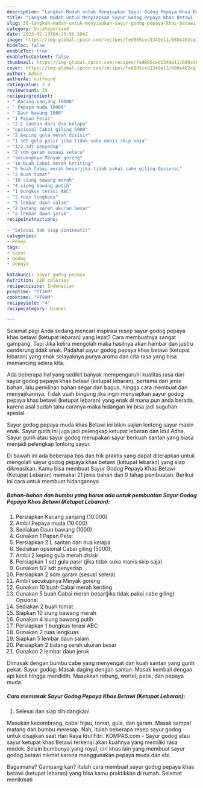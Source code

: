 ```yaml
---
description: "Langkah Mudah untuk Menyiapkan Sayur Godog Pepaya Khas Betawi (Ketupat Lebaran) yang Bisa Manjain Lidah, Buat Buka Puasa}"
title: "Langkah Mudah untuk Menyiapkan Sayur Godog Pepaya Khas Betawi (Ketupat Lebaran) yang Bisa Manjain Lidah, Buat Buka Puasa}"
slug: 30-langkah-mudah-untuk-menyiapkan-sayur-godog-pepaya-khas-betawi-ketupat-lebaran-yang-bisa-manjain-lidah-buat-buka-puasa
category: Uncategorized
date: 2023-02-13T04:25:56.504Z
image: https://img-global.cpcdn.com/recipes/fed805ced1349e11/680x482cq70/sayur-godog-pepaya-khas-betawi-ketupat-lebaran-foto-resep-utama.jpg
hideToc: false
enableToc: true
enableTocContent: false
thumbnail: https://img-global.cpcdn.com/recipes/fed805ced1349e11/680x482cq70/sayur-godog-pepaya-khas-betawi-ketupat-lebaran-foto-resep-utama.jpg
cover: https://img-global.cpcdn.com/recipes/fed805ced1349e11/680x482cq70/sayur-godog-pepaya-khas-betawi-ketupat-lebaran-foto-resep-utama.jpg
author: Admin
authorAv: notfound
ratingvalue: 3.4
reviewcount: 25
recipeingredient:
- " Kacang panjang 10000"
- " Pepaya muda 10000"
- " Daun bawang 1000"
- "1 Papan Petai"
- "2 L santan dari dua kelapa"
- "opsional Cabai giling 5000"
- "2 keping gula merah disisir"
- "1 sdt gula pasir jika tidak suka manis skip saja"
- "1/2 sdt penyedap"
- "2 sdm garam sesuai selera"
- "secukupnya Minyak goreng"
- "10 buah Cabai merah keriting"
- "5 buah Cabai merah besarjika tidak pakai cabe giling Opsional"
- "2 buah tomat"
- "10 siung bawang merah"
- "4 siung bawang putih"
- "1 bungkus terasi ABC"
- "2 ruas lengkuas"
- "5 lembar daun salam"
- "2 batang sereh ukuran besar"
- "2 lembar daun jeruk"
recipeinstructions:

- "Selesai dan siap dinikmati!"
categories:
- Resep
tags:
- sayur
- godog
- pepaya

katakunci: sayur godog pepaya 
nutrition: 288 calories
recipecuisine: Indonesian
preptime: "PT36M"
cooktime: "PT50M"
recipeyield: "4"
recipecategory: Dinner

---
```



Selamat pagi Anda sedang mencari inspirasi resep sayur godog pepaya khas betawi (ketupat lebaran) yang lezat? Cara membuatnya sangat gampang. Tapi Jika keliru mengolah maka hasilnya akan hambar dan justru cenderung tidak enak. Padahal sayur godog pepaya khas betawi (ketupat lebaran) yang enak selayaknya punya aroma dan cita rasa yang bisa memancing selera kita.


Ada beberapa hal yang sedikit banyak mempengaruhi kualitas rasa dari sayur godog pepaya khas betawi (ketupat lebaran), pertama dari jenis bahan, lalu pemilihan bahan segar dan bagus, hingga cara membuat dan menyajikannya. Tidak usah bingung jika ingin menyiapkan sayur godog pepaya khas betawi (ketupat lebaran) yang enak di mana pun anda berada, karena asal sudah tahu caranya maka hidangan ini bisa jadi suguhan spesial.

Sayur godog pepaya muda khas Betawi ini bikin sajian lontong sayur makin enak. Sayur gurih ini juga jadi pelengkap ketupat lebaran dan Idul Adha. Sayur gurih atau sayur godog merupakan sayur berkuah santan yang biasa menjadi pelengkap lontong sayur.


Di bawah ini ada beberapa tips dan trik praktis yang dapat diterapkan untuk mengolah sayur godog pepaya khas betawi (ketupat lebaran) yang siap dikreasikan. Kamu bisa membuat Sayur Godog Pepaya Khas Betawi (Ketupat Lebaran) memakai 21 jenis bahan dan 0 tahap pembuatan. Berikut ini cara untuk membuat hidangannya.

<!--inarticleads1-->

##### Bahan-bahan dan bumbu yang harus ada untuk pembuatan Sayur Godog Pepaya Khas Betawi (Ketupat Lebaran):

1. Persiapkan  Kacang panjang (10.000)
1. Ambil  Pepaya muda (10.000)
1. Sediakan  Daun bawang (1000)
1. Gunakan 1 Papan Petai
1. Persiapkan 2 L santan dari dua kelapa
1. Sediakan opsional Cabai giling (5000),
1. Ambil 2 keping gula merah disisir
1. Persiapkan 1 sdt gula pasir (jika tidak suka manis skip saja)
1. Gunakan 1/2 sdt penyedap
1. Persiapkan 2 sdm garam (sesuai selera)
1. Ambil secukupnya Minyak goreng
1. Gunakan 10 buah Cabai merah keriting
1. Gunakan 5 buah Cabai merah besar(jika tidak pakai cabe giling) Opsional
1. Sediakan 2 buah tomat
1. Siapkan 10 siung bawang merah
1. Gunakan 4 siung bawang putih
1. Persiapkan 1 bungkus terasi ABC
1. Gunakan 2 ruas lengkuas
1. Siapkan 5 lembar daun salam
1. Persiapkan 2 batang sereh ukuran besar
1. Gunakan 2 lembar daun jeruk


Dimasak dengan bumbu cabe yang menyengat dan kuah santan yang gurih pekat. Sayur godog: Masak daging dengan santan. Masak kembali dengan api kecil hingga mendidih. Masukkan rebung, wortel, petai, dan pepaya muda. 

<!--inarticleads2-->

##### Cara memasak Sayur Godog Pepaya Khas Betawi (Ketupat Lebaran):


1. Selesai dan siap dihidangkan!

Masukan kecombrang, cabai hijau, tomat, gula, dan garam. Masak sampai matang dan bumbu meresap. Nah, itulah beberapa resep sayur godog untuk disajikan saat Hari Raya Idul Fitri. KOMPAS.com - Sayur godog atau sayur ketupat khas Betawi terkenal akan kuahnya yang memiliki rasa medok. Selain bumbunya yang royal, ciri khas lain yang membuat sayur godog betawi nikmat karena menggunakan pepaya muda dan ebi. 

Bagaimana? Gampang kan? Itulah cara membuat sayur godog pepaya khas betawi (ketupat lebaran) yang bisa kamu praktikkan di rumah. Selamat menikmati
